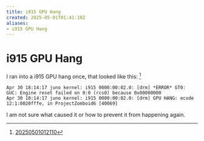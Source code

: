 ```yaml
---
title: i915 GPU Hang
created: 2025-05-01T01:41:10Z
aliases:
- i915 GPU Hang
---
```


# i915 GPU Hang

I ran into a i915 GPU hang once, that looked like this: [^1]

```
Apr 30 18:14:17 juno kernel: i915 0000:00:02.0: [drm] *ERROR* GT0: GUC: Engine reset failed on 0:0 (rcs0) because 0x00000000
Apr 30 18:14:17 juno kernel: i915 0000:00:02.0: [drm] GPU HANG: ecode 12:1:0020fffe, in ProjectZomboid6 [40069]
```

I am not sure what caused it or how to prevent it from happening again.

[^1]: [20250501012110](../entries/20250501012110.md)
